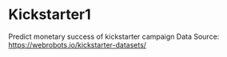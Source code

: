 # Kickstarter1
Predict monetary success of kickstarter campaign 
Data Source: https://webrobots.io/kickstarter-datasets/
